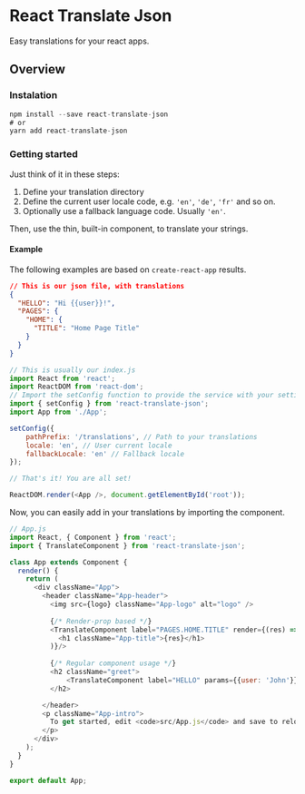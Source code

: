React Translate Json
==========

Easy translations for your react apps.

Overview
--------

### Instalation
```js
npm install --save react-translate-json
# or
yarn add react-translate-json
```

### Getting started
Just think of it in these steps:

1. Define your translation directory
1. Define the current user locale code, e.g. `'en'`, `'de'`, `'fr'` and so on.
1. Optionally use a fallback language code. Usually `'en'`.

Then, use the thin, built-in component, to translate your strings.

#### Example
The following examples are based on `create-react-app` results.

```json
// This is our json file, with translations
{
  "HELLO": "Hi {{user}}!",
  "PAGES": {
    "HOME": {
      "TITLE": "Home Page Title"
    }
  }
}
```

```js
// This is usually our index.js
import React from 'react';
import ReactDOM from 'react-dom';
// Import the setConfig function to provide the service with your settings
import { setConfig } from 'react-translate-json';
import App from './App';

setConfig({
    pathPrefix: '/translations', // Path to your translations
    locale: 'en', // User current locale
    fallbackLocale: 'en' // Fallback locale
});

// That's it! You are all set!

ReactDOM.render(<App />, document.getElementById('root'));
```

Now, you can easily add in your translations by importing the component.

```js
// App.js
import React, { Component } from 'react';
import { TranslateComponent } from 'react-translate-json';

class App extends Component {
  render() {
    return (
      <div className="App">
        <header className="App-header">
          <img src={logo} className="App-logo" alt="logo" />
          
          {/* Render-prop based */}
          <TranslateComponent label="PAGES.HOME.TITLE" render={(res) => (
            <h1 className="App-title">{res}</h1>
          )}/>
          
          {/* Regular component usage */}
          <h2 className="greet">
              <TranslateComponent label="HELLO" params={{user: 'John'}}/>
          </h2>

        </header>
        <p className="App-intro">
          To get started, edit <code>src/App.js</code> and save to reload.
        </p>
      </div>
    );
  }
}

export default App;
```